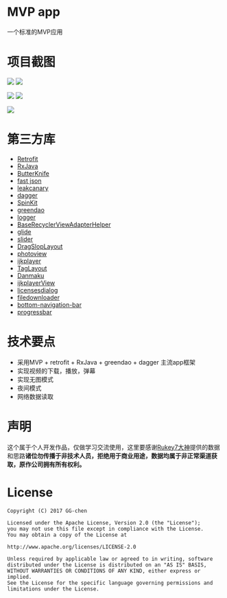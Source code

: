 # MVP app
一个标准的MVP应用



# 项目截图

![](/screenshot/01.png)      ![](/screenshot/02.png)

![](/screenshot/03.png)      ![](/screenshot/04.png)

![](/screenshot/05.png)


# 第三方库
* [Retrofit](https://github.com/square/retrofit)
* [RxJava](https://github.com/ReactiveX/RxJava)
* [ButterKnife](https://github.com/JakeWharton/butterknife)
* [fast json](https://github.com/alibaba/fastjson)
* [leakcanary](https://github.com/square/leakcanary)
* [dagger](https://github.com/square/dagger)
* [SpinKit](https://github.com/ybq/Android-SpinKit)
* [greendao](https://github.com/greenrobot/greenDAO)
* [logger](https://github.com/orhanobut/logger)
* [BaseRecyclerViewAdapterHelper](http://www.jianshu.com/p/b343fcff51b0)
* [glide](https://github.com/bumptech/glide)
* [slider](https://github.com/daimajia/AndroidImageSlider)
* [DragSlopLayout](https://github.com/Rukey7/DragSlopLayout)
* [photoview](https://github.com/chrisbanes/PhotoView)
* [ijkplayer](https://github.com/Bilibili/ijkplayer)
* [TagLayout](https://github.com/Rukey7/TagLayout)
* [Danmaku](https://github.com/Bilibili/DanmakuFlameMaster)
* [ijkplayerView](https://github.com/Rukey7/IjkPlayerView)
* [licensesdialog](https://github.com/PSDev/LicensesDialog)
* [filedownloader](https://github.com/lingochamp/FileDownloader/blob/master/README-zh.md)
* [bottom-navigation-bar](https://github.com/Ashok-Varma/BottomNavigation)
* [progressbar](https://github.com/daimajia/NumberProgressBar)


# 技术要点

* 采用MVP + retrofit + RxJava + greendao + dagger 主流app框架
* 实现视频的下载，播放，弹幕
* 实现无图模式
* 夜间模式
* 网络数据读取
 



# 声明

这个属于个人开发作品，仅做学习交流使用，这里要感谢[Rukey7大神](https://github.com/Rukey7)提供的数据和思路**诸位勿传播于非技术人员，拒绝用于商业用途，数据均属于非正常渠道获取，原作公司拥有所有权利。**

# License

	Copyright (C) 2017 GG-chen
	
	Licensed under the Apache License, Version 2.0 (the "License");
	you may not use this file except in compliance with the License.
	You may obtain a copy of the License at
	
	http://www.apache.org/licenses/LICENSE-2.0
	
	Unless required by applicable law or agreed to in writing, software
	distributed under the License is distributed on an "AS IS" BASIS,
	WITHOUT WARRANTIES OR CONDITIONS OF ANY KIND, either express or implied.
	See the License for the specific language governing permissions and
	limitations under the License.